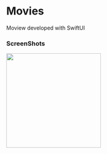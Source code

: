 # Movies
Moview developed with SwiftUI

### ScreenShots
<img src="https://github.com/MojitoBar/Movies/blob/main/ScreenShot.gif" width="250"/>
